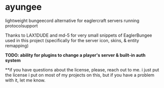 # ayungee

lightweight bungeecord alternative for eaglercraft servers running protocolsupport

Thanks to LAX1DUDE and md-5 for very small snippets of EaglerBungee used in this project (specifically for the server icon, skins, & entity remapping)

**TODO: ability for plugins to change a player's server & built-in auth system**



**if you have questions about the license, please, reach out to me. i just put the license i put on most of my projects on this, but if you have a problem with it, let me know.
